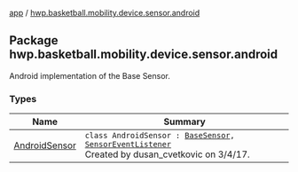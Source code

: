 [app](../index.md) / [hwp.basketball.mobility.device.sensor.android](.)

## Package hwp.basketball.mobility.device.sensor.android

Android implementation of the Base Sensor.

### Types

| Name | Summary |
|---|---|
| [AndroidSensor](-android-sensor/index.md) | `class AndroidSensor : `[`BaseSensor`](../hwp.basketball.mobility.device.sensor/-base-sensor/index.md)`, `[`SensorEventListener`](https://developer.android.com/reference/android/hardware/SensorEventListener.html)<br>Created by dusan_cvetkovic on 3/4/17. |
